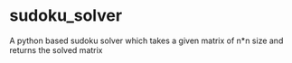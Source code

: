 # sudoku_solver
A python based sudoku solver which takes a given matrix of n*n size and returns the solved matrix
